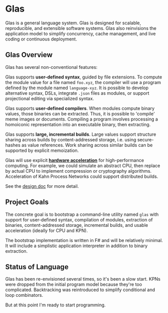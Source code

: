 # Glas

Glas is a general language system. Glas is designed for scalable, reproducible, and extensible software systems. Glas also reinvisions the application model to simplify concurrency, cache management, and live coding or continuous deployment.

## Glas Overview

Glas has several non-conventional features:

Glas supports **user-defined syntax**, guided by file extensions. To compute the module value for a file named `foo.xyz`, the compiler will use a program defined by the module named `language-xyz`. It is possible to develop alternative syntax, DSLs, integrate `.json` files as modules, or support projectional editing via specialized syntax.

Glas supports **user-defined compilers**. When modules compute binary values, those binaries can be extracted. Thus, it is possible to 'compile' meme images or documents. Compiling a program involves processing a homoiconic representation into an executable binary, then extracting.

Glas supports **large, incremental builds**. Large values support structure sharing across builds by content-addressed storage, i.e. using secure-hashes as value references. Work sharing across similar builds can be supported by explicit memoization. 

Glas will use explicit [**hardware acceleration**](https://en.wikipedia.org/wiki/Hardware_acceleration) for high-performance computing. For example, we could simulate an abstract CPU, then replace by actual CPU to implement compression or cryptography algorithms. Acceleration of Kahn Process Networks could support distributed builds.

See the [design doc](docs/GlasDesign.md) for more detail.

## Project Goals

The concrete goal is to bootstrap a command-line utility named `glas` with support for user-defined syntax, compilation of modules, extraction of binaries, content-addressed storage, incremental builds, and usable acceleration (ideally for CPU and KPN).

The bootstrap implementation is written in F# and will be relatively minimal. It will include a simplistic application interpreter in addition to binary extraction.

## Status of Language

Glas has been re-envisioned several times, so it's been a slow start. KPNs were dropped from the initial program model because they're too complicated. Backtracking was reintroduced to simplify conditional and loop combinators.

But at this point I'm ready to start programming.

